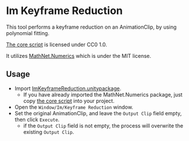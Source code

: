 # Im Keyframe Reduction

This tool performs a keyframe reduction on an AnimationClip, by using polynomial fitting.

[The core script](https://github.com/phi16/ImKeyframeReduction/blob/main/Assets/Im/Script/KeyframeReduction.cs) is licensed under CC0 1.0.

It utilizes [MathNet.Numerics](https://numerics.mathdotnet.com/) which is under the MIT license.

## Usage

- Import [ImKeyframeReduction.unitypackage](https://github.com/phi16/ImKeyframeReduction/raw/main/ImKeyframeReduction.unitypackage).
  - If you have already imported the MathNet.Numerics package, just copy [the core script](https://github.com/phi16/ImKeyframeReduction/blob/main/Assets/Im/Script/KeyframeReduction.cs) into your project.
- Open the `Window/Im/Keyframe Reduction` window.
- Set the original AnimationClip, and leave the `Output Clip` field empty, then click `Execute`.
  - if the `Output Clip` field is not empty, the process will overwrite the existing `Output Clip`.